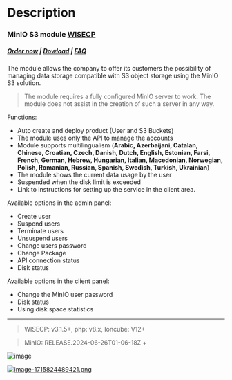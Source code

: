 # Description

### MinIO S3 module **[WISECP](https://puqcloud.com/link.php?id=78)** 

#####  [Order now](https://puqcloud.com/wisecp-module-minio-s3.php) | [Dowload](https://download.puqcloud.com/WISECP/Product/PUQ_WISECP-MinIO-S3/) | [FAQ](https://faq.puqcloud.com/)

The module allows the company to offer its customers the possibility of managing data storage compatible with S3 object storage using the MinIO S3 solution.

>The module requires a fully configured MinIO server to work. The module does not assist in the creation of such a server in any way.

Functions:
- Auto create and deploy product (User and S3 Buckets)
- The module uses only the API to manage the accounts
- Module supports multilingualism (**Arabic, Azerbaijani, Catalan, Chinese, Croatian, Czech, Danish, Dutch, English, Estonian, Farsi, French, German, Hebrew, Hungarian, Italian, Macedonian, Norwegian, Polish, Romanian, Russian, Spanish, Swedish, Turkish, Ukrainian**)
- The module shows the current data usage by the user
- Suspended when the disk limit is exceeded
- Link to instructions for setting up the service in the client area.

Available options in the admin panel:
- Create user
- Suspend users
- Terminate users
- Unsuspend users
- Change users password
- Change Package
- API connection status
- Disk status

Available options in the client panel:
- Change the MinIO user password
- Disk status
- Using disk space statistics


- - - - - -

>WISECP: v3.1.5+, php: v8.x, Ioncube: V12+

>MinIO: RELEASE.2024-06-26T01-06-18Z +

![image](https://github.com/PUQ-sp-z-o-o/WISECP-Module-MinIO-S3/assets/81689153/ed960d0b-7ff1-44e5-a401-78c0ed89d719)

[![image-1715824489421.png](https://doc.puq.info/uploads/images/gallery/2024-05/scaled-1680-/image-1715824489421.png)](https://doc.puq.info/uploads/images/gallery/2024-05/image-1715824489421.png)
